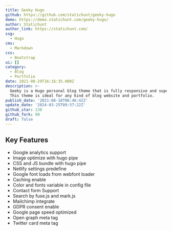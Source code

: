 ```yaml
---
title: Geeky Hugo
github: https://github.com/statichunt/geeky-hugo
demo: https://demo.statichunt.com/geeky-hugo/
author: Statichunt
author_link: https://statichunt.com/
ssg:
  - Hugo
cms:
  - Markdown
css:
  - Bootstrap
ui: []
category:
  - Blog
  - Portfolio
date: 2021-08-29T16:16:35.000Z
description: >-
  Geeky is a Hugo personal blog theme that is fully responsive and super-fast.
  This theme is ideal for any kind of blog website and portfolio.
publish_date: '2021-08-18T06:46:42Z'
update_date: '2024-03-25T09:57:22Z'
github_star: 138
github_fork: 90
draft: false
---
```

## Key Features

- Google analytics support
- Image optimize with hugo pipe
- CSS and JS bundle with hugo pipe
- Netlify settings predefine
- Google font loads from webfont loader
- Caching enable
- Color and fonts variable in config file
- Contact form Support
- Search by fuse.js and mark.js
- Mailchimp integrate
- GDPR consent enable
- Google page speed optimized
- Open graph meta tag
- Twitter card meta tag
